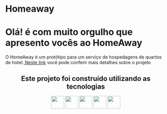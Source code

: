 # Homeaway
# Olá! é com muito orgulho que apresento vocês ao HomeAway
<p>O HomeAway é um protótipo para um serviço de hospedagens de quartos de hotel.<a href=""> Neste link</a> você pode conferir mais detalhes sobre o projeto</p>

<h2 align="center">Este projeto foi construído utilizando as tecnologias</h2>
<div align="center">
   <img src="https://cdn.jsdelivr.net/gh/devicons/devicon/icons/react/react-original.svg" width="40" height="40"/>
    <img src="https://cdn.jsdelivr.net/gh/devicons/devicon/icons/typescript/typescript-original.svg" width="40" height="40"/>
   <img src="https://cdn.jsdelivr.net/gh/devicons/devicon/icons/mysql/mysql-original.svg" width="40" height="40"/>
   <img src="https://cdn.jsdelivr.net/gh/devicons/devicon/icons/java/java-original.svg" width="40" height="40"/>
    <img src="https://cdn.jsdelivr.net/gh/devicons/devicon/icons/spring/spring-original.svg" width="40" height="40"/>
</div>
